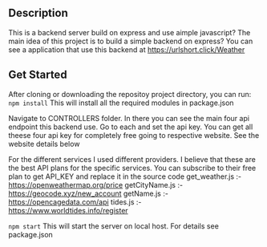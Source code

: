 ## Description
This is a backend server build on express and use aimple javascript? The main idea of this project is to build a simple backend on express? You can see a application that use this backend at https://urlshort.click/Weather

## Get Started
After cloning or downloading the repositoy project directory, you can run:
`npm install`
This will install all the required modules in package.json

Navigate to CONTROLLERS folder. In there you can see the main four api endpoint this backend use. Go to each and set the api key. You can get all theese four api key for completely free going to respective website. See the website details below

For the different services I used different providers. I believe that these are the best API plans for the specific services.  You can subscribe to their free plan to get API_KEY and replace it in the source code
get_weather.js :- https://openweathermap.org/price
getCityName.js :- https://geocode.xyz/new_account
getName.js     :- https://opencagedata.com/api
tides.js       :- https://www.worldtides.info/register

`npm start`
This will start the server on local host. For details see package.json
